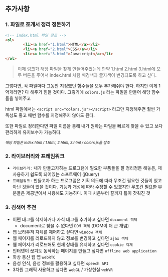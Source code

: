 ## 추가사항

### 1. 파일로 쪼개서 정리 정돈하기

```html
<!-- index.html 파일 참조 -->
<ol>
        <li><a href="1.html">HTML</a></li>
        <li><a href="2.html">CSS</a></li>
        <li><a href="3.html">Javascript</a></li>
</ol>
```

> 이제 링크가 해당 파일을 찾게 만들어주었는데 만약 1.html 2.html 3.html에 모두 버튼을 주어서 index.html 처럼 배경색과 글자색이 변경되도록 하고 싶다. 

그렇다면, 각 파일마다 그동안 지정했던 함수들을 모두 추가해줘야 한다. 하지만 이게 1억개라면? 다 해주기 힘들 것이다. 그렇기에 `colors.js` 라는 파일을 만들어 해당 함수들을 넣어주고 

html 파일에서는 `<script src="colors.js"></script>` 라고만 지정해주면 훨씬 가독성도 좋고 매번 함수를 지정해주지 않아도 된다. 

또한 파일로 정리한다면 파일 이름을 통해 내가 원하는 파일을 빠르게 찾을 수 있고 보다 편리하게 유지보수가 가능하다. 

<small>*해당 파일은 index.html / 1.html, 2.html, 3.html / colors.js을 참조*</small>



### 2. 라이브러리와 프레임워크

- `라이브러리`  : 내가 만들고자하는 프로그램에 필요한 부품들을 잘 정리정돈 해놓은, 재사용하기 쉽도록 되어있는 소프트웨어 (jQuery)
- `프레임워크`  : 만들고자 하는 프로그램은 기획 의도에 따라 무조건 필요한 것들이 있고 아닌 것들이 있을 것이다. 기능과 개성에 따라 수정할 수 있겠지만 무조건 필요한 부분들은 제공받아서 사용해도 가능하다. 이때 처음부터 끝까지 틀이 갖춰진 것



### 3. 검색어 추천

- 어떤 태그를 삭제하거나 자식 태그를 추가하고 싶다면 `document 객체`
  - document로 찾을 수 없다면 `DOM 객체` (DOM이 더 큰 개념)
- 웹 브라우저 자체를 제어하고 싶다면 `window 객체`
- 웹 페이지를 리로드하지 않고 정보를 변경하고 싶다면 `ajax 객체`
- 웹 페이지가 리로드해도 현재 상태를 유지하고 싶다면 `cookie 객체`
- 인터넷이 끊겨도 동작하는 페이지를 만들고 싶다면 `offline web application`
- 화상 통신 웹 앱 `webRTC`
- 음성 인식, 음성 정보를 활용하고 싶다면 `speech API`
- 3차원 그래픽 사용하고 싶다면 `webGL` / 가상현실 `webVR`

